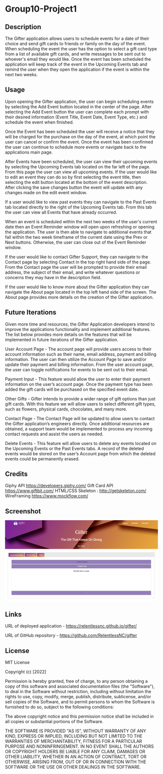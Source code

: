 # Group10-Project1

## Description

The Gifter application allows users to schedule events for a date of their choice and send gift cards to friends or family on the day of the event. When scheduling the event the user has the option to select a gift card type from a list of available gift cards, and write messages to be sent out to whoever's email they would like. Once the event has been scheduled the application will keep track of the event in the Upcoming Events tab and remind the user when they open the application if the event is within the next two weeks.

## Usage

Upon opening the Gifter application, the user can begin scheduling events by selecting the Add Event button located in the center of the page. After selecting the Add Event button the user can complete each prompt with their desired information (Event Title, Event Date, Event Type, etc.) and schedule the event when finished.

Once the Event has been scheduled the user will receive a notice that they will be charged for the purchase on the day of the event, at which point the user can cancel or confirm the event. Once the event has been confirmed the user can continue to schedule more events or navigate back to the applications main page.

After Events have been scheduled, the user can view their upcoming events by selecting the Upcoming Events tab located on the far left of the page. From this page the user can view all upcoming events. If the user would like to edit an event they can do so by first selecting the event title, then selecting the edit button located at the bottom of the event description. After clicking the save changes button the event will update with any changes made on the edit event window.

If a user would like to view past events they can navigate to the Past Events tab located directly to the right of the Upcoming Events tab. From this tab the user can view all Events that have already occurred.

When an event is scheduled within the next two weeks of the user's current date then an Event Reminder window will open upon refreshing or opening the application. The user is then able to navigate to additional events that fall within the two week timeframe of the current date using the Prev or Next buttons. Otherwise, the user can close out of the Event Reminder window.

If the user would like to contact Gifter Support, they can navigate to the Contact page by selecting Contact in the top right hand side of the page. From the Contact page the user will be prompted to provide their email address, the subject of their email, and write whatever questions or concerns they may have in the description field.

If the user would like to know more about the Gifter application they can navigate the About page located in the top left hand side of the screen. The About page provides more details on the creation of the Gifter application.

## Future Iterations

Given more time and resources, the Gifter Application developers intend to improve the applications functionality and implement additional features. The list below provides more details on the features that will be implemented in future iterations of the Gifter application.

User Account Page - The account page will provide users access to their account information such as their name, email address, payment and billing information. The user can then utilize the Account Page to save and/or update their payment and billing information. From the user account page, the user can toggle notifications for events to be sent out to their email.

Payment Input - This feature would allow the user to enter their payment information on the user’s account page. Once the payment type has been added the gift cards will be purchased on the specified event date.

Other Gifts - Gifter intends to provide a wider range of gift options than just gift cards. With this feature we will allow users to select different gift types, such as flowers, physical cards, chocolates, and many more.

Contact Page - The Contact Page will be updated to allow users to contact the Gifter application’s engineers directly. Once additional resources are obtained, a support team would be implemented to process any incoming contact requests and assist the users as needed.

Delete Events - This feature will allow users to delete any events located on the Upcoming Events or the Past Events tabs. A record of the deleted events would be stored on the user’s Account page from which the deleted events could be permanently erased.

## Credits

Giphy API https://developers.giphy.com/
Gift Card API https://www.giftbit.com/
HTML/CSS Skeleton : http://getskeleton.com/
WireFraming https://www.mockflow.com/

## Screenshot

<img title="preview" src="assets/images/preview.png">

## Links 

URL of deployed application - https://relentlessnc.github.io/gifter/

URL of GitHub repository - https://github.com/RelentlessNC/gifter
 
## License

MIT License

Copyright (c) [2022]

Permission is hereby granted, free of charge, to any person obtaining a copy
of this software and associated documentation files (the "Software"), to deal
in the Software without restriction, including without limitation the rights
to use, copy, modify, merge, publish, distribute, sublicense, and/or sell
copies of the Software, and to permit persons to whom the Software is
furnished to do so, subject to the following conditions:

The above copyright notice and this permission notice shall be included in all
copies or substantial portions of the Software.

THE SOFTWARE IS PROVIDED "AS IS", WITHOUT WARRANTY OF ANY KIND, EXPRESS OR
IMPLIED, INCLUDING BUT NOT LIMITED TO THE WARRANTIES OF MERCHANTABILITY,
FITNESS FOR A PARTICULAR PURPOSE AND NONINFRINGEMENT. IN NO EVENT SHALL THE
AUTHORS OR COPYRIGHT HOLDERS BE LIABLE FOR ANY CLAIM, DAMAGES OR OTHER
LIABILITY, WHETHER IN AN ACTION OF CONTRACT, TORT OR OTHERWISE, ARISING FROM,
OUT OF OR IN CONNECTION WITH THE SOFTWARE OR THE USE OR OTHER DEALINGS IN THE
SOFTWARE.
